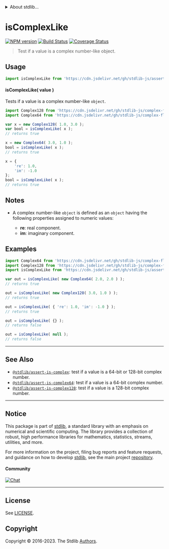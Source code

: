 <!--

@license Apache-2.0

Copyright (c) 2018 The Stdlib Authors.

Licensed under the Apache License, Version 2.0 (the "License");
you may not use this file except in compliance with the License.
You may obtain a copy of the License at

   http://www.apache.org/licenses/LICENSE-2.0

Unless required by applicable law or agreed to in writing, software
distributed under the License is distributed on an "AS IS" BASIS,
WITHOUT WARRANTIES OR CONDITIONS OF ANY KIND, either express or implied.
See the License for the specific language governing permissions and
limitations under the License.

-->


<details>
  <summary>
    About stdlib...
  </summary>
  <p>We believe in a future in which the web is a preferred environment for numerical computation. To help realize this future, we've built stdlib. stdlib is a standard library, with an emphasis on numerical and scientific computation, written in JavaScript (and C) for execution in browsers and in Node.js.</p>
  <p>The library is fully decomposable, being architected in such a way that you can swap out and mix and match APIs and functionality to cater to your exact preferences and use cases.</p>
  <p>When you use stdlib, you can be absolutely certain that you are using the most thorough, rigorous, well-written, studied, documented, tested, measured, and high-quality code out there.</p>
  <p>To join us in bringing numerical computing to the web, get started by checking us out on <a href="https://github.com/stdlib-js/stdlib">GitHub</a>, and please consider <a href="https://opencollective.com/stdlib">financially supporting stdlib</a>. We greatly appreciate your continued support!</p>
</details>

# isComplexLike

[![NPM version][npm-image]][npm-url] [![Build Status][test-image]][test-url] [![Coverage Status][coverage-image]][coverage-url] <!-- [![dependencies][dependencies-image]][dependencies-url] -->

> Test if a value is a complex number-like object.



<section class="usage">

## Usage

```javascript
import isComplexLike from 'https://cdn.jsdelivr.net/gh/stdlib-js/assert-is-complex-like@deno/mod.js';
```

#### isComplexLike( value )

Tests if a value is a complex number-like `object`.

```javascript
import Complex128 from 'https://cdn.jsdelivr.net/gh/stdlib-js/complex-float64@deno/mod.js';
import Complex64 from 'https://cdn.jsdelivr.net/gh/stdlib-js/complex-float32@deno/mod.js';

var x = new Complex128( 1.0, 3.0 );
var bool = isComplexLike( x );
// returns true

x = new Complex64( 3.0, 1.0 );
bool = isComplexLike( x );
// returns true

x = {
    're': 1.0,
    'im': -1.0
};
bool = isComplexLike( x );
// returns true
```

</section>

<!-- /.usage -->

<section class="notes">
    
## Notes

-   A complex number-like `object` is defined as an `object` having the following properties assigned to numeric values:

    -   **re**: real component.
    -   **im**: imaginary component.

</section>

<!-- /.notes -->

<section class="examples">

## Examples

<!-- eslint no-undef: "error" -->

<!-- eslint-disable object-curly-newline, object-property-newline -->

```javascript
import Complex64 from 'https://cdn.jsdelivr.net/gh/stdlib-js/complex-float32@deno/mod.js';
import Complex128 from 'https://cdn.jsdelivr.net/gh/stdlib-js/complex-float64@deno/mod.js';
import isComplexLike from 'https://cdn.jsdelivr.net/gh/stdlib-js/assert-is-complex-like@deno/mod.js';

var out = isComplexLike( new Complex64( 2.0, 2.0 ) );
// returns true

out = isComplexLike( new Complex128( 3.0, 1.0 ) );
// returns true

out = isComplexLike( { 're': 1.0, 'im': -1.0 } );
// returns true

out = isComplexLike( {} );
// returns false

out = isComplexLike( null );
// returns false
```

</section>

<!-- /.examples -->

<!-- Section for related `stdlib` packages. Do not manually edit this section, as it is automatically populated. -->

<section class="related">

* * *

## See Also

-   <span class="package-name">[`@stdlib/assert-is-complex`][@stdlib/assert/is-complex]</span><span class="delimiter">: </span><span class="description">test if a value is a 64-bit or 128-bit complex number.</span>
-   <span class="package-name">[`@stdlib/assert-is-complex64`][@stdlib/assert/is-complex64]</span><span class="delimiter">: </span><span class="description">test if a value is a 64-bit complex number.</span>
-   <span class="package-name">[`@stdlib/assert-is-complex128`][@stdlib/assert/is-complex128]</span><span class="delimiter">: </span><span class="description">test if a value is a 128-bit complex number.</span>

</section>

<!-- /.related -->

<!-- Section for all links. Make sure to keep an empty line after the `section` element and another before the `/section` close. -->


<section class="main-repo" >

* * *

## Notice

This package is part of [stdlib][stdlib], a standard library with an emphasis on numerical and scientific computing. The library provides a collection of robust, high performance libraries for mathematics, statistics, streams, utilities, and more.

For more information on the project, filing bug reports and feature requests, and guidance on how to develop [stdlib][stdlib], see the main project [repository][stdlib].

#### Community

[![Chat][chat-image]][chat-url]

---

## License

See [LICENSE][stdlib-license].


## Copyright

Copyright &copy; 2016-2023. The Stdlib [Authors][stdlib-authors].

</section>

<!-- /.stdlib -->

<!-- Section for all links. Make sure to keep an empty line after the `section` element and another before the `/section` close. -->

<section class="links">

[npm-image]: http://img.shields.io/npm/v/@stdlib/assert-is-complex-like.svg
[npm-url]: https://npmjs.org/package/@stdlib/assert-is-complex-like

[test-image]: https://github.com/stdlib-js/assert-is-complex-like/actions/workflows/test.yml/badge.svg?branch=main
[test-url]: https://github.com/stdlib-js/assert-is-complex-like/actions/workflows/test.yml?query=branch:main

[coverage-image]: https://img.shields.io/codecov/c/github/stdlib-js/assert-is-complex-like/main.svg
[coverage-url]: https://codecov.io/github/stdlib-js/assert-is-complex-like?branch=main

<!--

[dependencies-image]: https://img.shields.io/david/stdlib-js/assert-is-complex-like.svg
[dependencies-url]: https://david-dm.org/stdlib-js/assert-is-complex-like/main

-->

[chat-image]: https://img.shields.io/gitter/room/stdlib-js/stdlib.svg
[chat-url]: https://app.gitter.im/#/room/#stdlib-js_stdlib:gitter.im

[stdlib]: https://github.com/stdlib-js/stdlib

[stdlib-authors]: https://github.com/stdlib-js/stdlib/graphs/contributors

[umd]: https://github.com/umdjs/umd
[es-module]: https://developer.mozilla.org/en-US/docs/Web/JavaScript/Guide/Modules

[deno-url]: https://github.com/stdlib-js/assert-is-complex-like/tree/deno
[umd-url]: https://github.com/stdlib-js/assert-is-complex-like/tree/umd
[esm-url]: https://github.com/stdlib-js/assert-is-complex-like/tree/esm
[branches-url]: https://github.com/stdlib-js/assert-is-complex-like/blob/main/branches.md

[stdlib-license]: https://raw.githubusercontent.com/stdlib-js/assert-is-complex-like/main/LICENSE

<!-- <related-links> -->

[@stdlib/assert/is-complex]: https://github.com/stdlib-js/assert-is-complex/tree/deno

[@stdlib/assert/is-complex64]: https://github.com/stdlib-js/assert-is-complex64/tree/deno

[@stdlib/assert/is-complex128]: https://github.com/stdlib-js/assert-is-complex128/tree/deno

<!-- </related-links> -->

</section>

<!-- /.links -->
